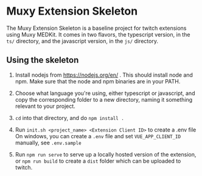 # Muxy Extension Skeleton
The Muxy Extension Skeleton is a baseline project for twitch extensions using Muxy MEDKit.
It comes in two flavors, the typescript version, in the `ts/` directory, and the javascript
version, in the `js/` directory.

## Using the skeleton

1. Install nodejs from https://nodejs.org/en/ . This should install node and npm. Make sure
   that the node and npm binaries are in your PATH.

2. Choose what language you're using, either typescript or javascript, and copy the corresponding
   folder to a new directory, naming it something relevant to your project.

3. `cd` into that directory, and do `npm install .`

4. Run `init.sh <project_name> <Extension Client ID>` to create a .env file
   On windows, you can create a `.env` file and set `VUE_APP_CLIENT_ID` manually, see
   `.env.sample`

4. Run `npm run serve` to serve up a locally hosted version of the extension, or
   `npm run build` to create a `dist` folder which can be uploaded to twitch.